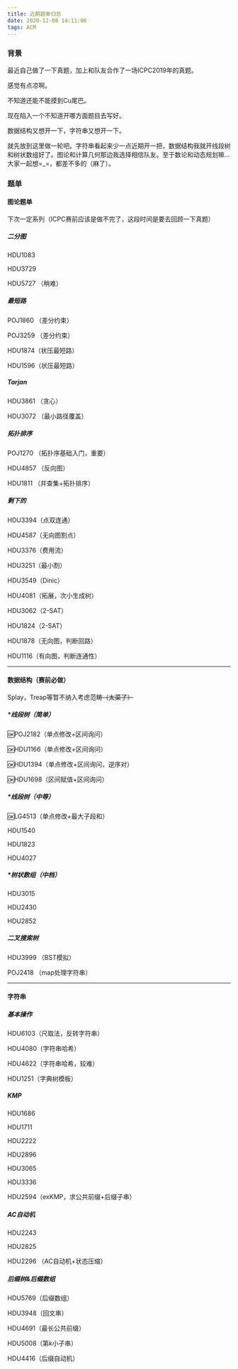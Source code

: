 ```yaml
---
title: 近期题单归总
date: 2020-12-08 14:11:06
tags: ACM
---
```


### 背景

最近自己做了一下真题，加上和队友合作了一场ICPC2019年的真题。

感觉有点凉啊。

不知道还能不能摸到Cu尾巴。

现在陷入一个不知道开哪方面题目去写好。

数据结构又想开一下，字符串又想开一下。<!-- more -->

就先放到这里做一轮吧。字符串看起来少一点近期开一把，数据结构我就开线段树和树状数组好了。图论和计算几何那边我选择相信队友。至于数论和动态规划嘛...大家一起想=_=，都差不多的（麻了）。

### 题单

#### 图论题单

下次一定系列（ICPC赛前应该是做不完了，这段时间是要去回顾一下真题）

##### 二分图

HDU1083

HDU3729

HDU5727 （稍难）

##### 最短路

POJ1860 （差分约束）

POJ3259 （差分约束）

HDU1874（状压最短路）

HDU1596（状压最短路）

##### Tarjan

HDU3861 （贪心）

HDU3072 （最小路径覆盖）

##### 拓扑排序

POJ1270 （拓扑序基础入门，重要）

HDU4857 （反向图）

HDU1811 （并查集+拓扑排序）

##### 剩下的

HDU3394（点双连通）

HDU4587（无向图割点）

HDU3376（费用流）

HDU3251（最小割）

HDU3549（Dinic）

HDU4081（拓展，次小生成树）

HDU3062（2-SAT）

HDU1824（2-SAT）

HDU1878（无向图，判断回路）

HDU1116（有向图，判断连通性）

---



#### 数据结构（赛前必做）

Splay，Treap等暂不纳入考虑范畴~~（太菜了）~~

##### *线段树（简单）

🆗POJ2182（单点修改+区间询问）

🆗HDU1166（单点修改+区间询问）

🆗HDU1394（单点修改+区间询问，逆序对）

🆗HDU1698（区间赋值+区间询问）

##### *线段树（中等）

🆗LG4513（单点修改+最大子段和）

HDU1540

HDU1823

HDU4027

##### *树状数组（中档）

HDU3015

HDU2430

HDU2852

##### 二叉搜索树

HDU3999 （BST模拟）

POJ2418 （map处理字符串）



---



#### 字符串

##### 基本操作

HDU6103（尺取法，反转字符串）

HDU4080（字符串哈希）

HDU4622（字符串哈希，较难）

HDU1251（字典树模板）

##### KMP

HDU1686

HDU1711

HDU2222

HDU2896

HDU3065

HDU3336

HDU2594（exKMP，求公共前缀+后缀子串）

##### AC自动机

HDU2243

HDU2825

HDU2296 （AC自动机+状态压缩）

##### 后缀树&后缀数组

HDU5769（后缀数组）

HDU3948（回文串）

HDU4691（最长公共前缀）

HDU5008（第$k$小子串）

HDU4416（后缀自动机）